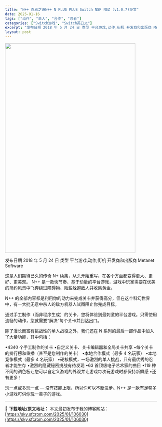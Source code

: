 ```yaml
---
title: "N++ 忍者之道N++ N PLUS PLUS Switch NSP NSZ (v1.0.7)英文"
date: 2025-01-16
tags: ["动作", "单人", "合作", "忍者"]
categories: ["Switch游戏", "Switch英日文"]
excerpt: "发布日期 2018 年 5 月 24 日 类型 平台游戏,动作,街机 开发商和出版商 Metanet Software 这是人们期待已久的传奇 N+ 续集，从头开始重写，在各个方面都变得更大、更好、更美观。 N++ 是一款快节奏、基于动量的平台游戏，游戏中玩家需要在优美的简约风景中飞奔绕过障碍物、险&hellip;"
layout: post
---
```


<img class="aligncenter size-full wp-image-106021" src="https://sky.sfcrom.com/wp-content/uploads/2025/01/2025011610083726.webp" alt="" width="432" height="692" />

发布日期 2018 年 5 月 24 日
类型 平台游戏,动作,街机
开发商和出版商 Metanet Software

这是人们期待已久的传奇 N+ 续集，从头开始重写，在各个方面都变得更大、更好、更美观。
N++ 是一款快节奏、基于动量的平台游戏，游戏中玩家需要在优美的简约风景中飞奔绕过障碍物、险些躲避敌人并收集黄金。

N++ 的全部内容都是利用你的动力来完成关卡并获得高分，但在这个科幻世界中，有一大批无意中杀人的敌方机器人试图阻止你完成目标。

通过手工制作（而非程序生成）的关卡，您将体验到最刺激的平台游戏。只需使用流畅的动作，您就需要“解决”每个关卡并到达出口。

除了漫长而富有挑战性的单人战役之外，我们还在 N 系列的最后一部作品中加入了大量功能，其中包括：

•4340 个手工制作的关卡
•自定义关卡、关卡编辑器和全局关卡共享
•每个关卡的排行榜和重播（甚至是您制作的关卡）
•本地合作模式（最多 4 名玩家）
•本地竞争模式（最多 4 名玩家）
•硬核模式，一场激烈的单人挑战，只有最优秀的忍者才能生存
•激烈的隐藏秘密挑战有待发现
•63 首顶级电子艺术家的曲目
•119 种不同的调色板让您可以自定义游戏的外观并让游戏每次玩游戏时都保持新鲜感
•还有更多！

玩一点或多玩一点 — 没有技能上限，所以你可以不断进步。N++ 是一款有足够多小游戏可供你玩一辈子的游戏。

---
📖 **下载地址/原文地址：** 本文最初发布于我的博客网站：[https://sky.sfcrom.com/2025/01/106030](https://sky.sfcrom.com/2025/01/106030)
